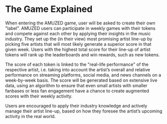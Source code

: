 # The Game Explained

When entering the AMUZED game, user will be asked to create their own "label". AMUZED users can participate in weekly games with their tokens and compete against each other by applying their insights in the music industry. They set up the (in their view) most promising artist line-up by picking five artists that will most likely generate a superior score in that given week. Users with the highest total score for their line-up of artist tokens will rank up the leaderboards and win rewards, such as new tokens.&#x20;

The score of each token is linked to the "real-life performance" of the respective artist, i.e. taking into account the artist’s overall and relative performance on streaming platforms, social media, and news channels on a week-by-week basis. The score will be generated based on extensive live data, using an algorithm to ensure that even small artists with smaller fanbases or less fan engagement have a chance to create augmented scores with their weekly activity.&#x20;

Users are encouraged to apply their industry knowledge and actively manage their artist line-up, based on how they foresee the artist’s upcoming activity in the real world.


